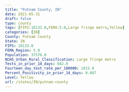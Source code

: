 ```yaml
---
title: "Putnam County, IN"
date: 2021-05-31
draft: false
type: county
tags: [FIPS:18133.0,FEMA:5.0,Large fringe metro,Yellow]
categories: [IN]
County: Putnam County
State: IN
FIPS: 18133.0
FEMA_Region: 5.0
Population: 37576.0
NCHS_Urban_Rural_Classification: Large fringe metro
Tests_in_prior_14_days: 682.0
Fourteen_day_test_rate_per_100000: 1815.0
Percent_Positivity_in_prior_14_days: 0.067
Level: Yellow
url: /states/IN/putnam-county
---
```



